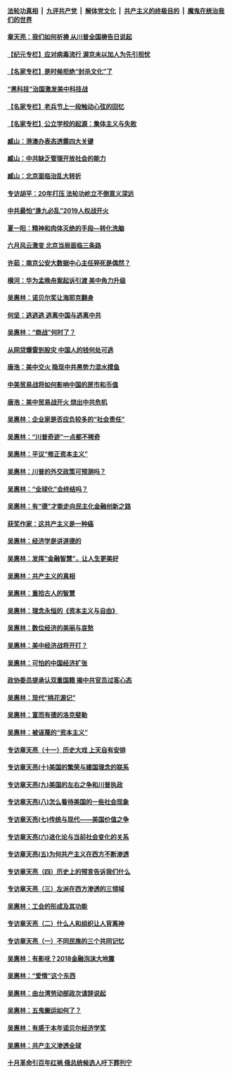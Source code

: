 ####  [法轮功真相](../../../../basic/blob/master/README.md?t=07051302) &nbsp;|&nbsp; [九评共产党](../../../../9ping.md/blob/master/README.md?t=07051302) &nbsp;|&nbsp; [解体党文化](../../../../jtdwh.md/blob/master/README.md?t=07051302)  &nbsp;|&nbsp; [共产主义的终极目的](../../../../gczydzjmd.md/blob/master/README.md?t=07051302) &nbsp;|&nbsp; [魔鬼在统治我们的世界](../../../../mgztzwmdsj.md/blob/master/README.md?t=07051302) 

#### [章天亮：我们如何祈祷 从川普全国祷告日说起](../pages/nsc423/n11944627.md?t=07051302) 

#### [【纪元专栏】应对病毒流行 渥京未以加人为先引担忧](../pages/nsc423/n11875714.md?t=07051302) 

#### [【名家专栏】是时候拒绝“封杀文化”了](../pages/nsc423/n11814093.md?t=07051302) 

#### [“黑科技”治国激发美中科技战](../pages/nsc423/n11638056.md?t=07051302) 

#### [【名家专栏】老兵节上一段触动心弦的回忆](../pages/nsc423/n11646016.md?t=07051302) 

#### [【名家专栏】公立学校的起源：集体主义与失败](../pages/nsc423/n11601833.md?t=07051302) 

#### [臧山：港澳办表态透露四大关键](../pages/nsc423/n11421628.md?t=07051302) 

#### [臧山：中共缺乏管理开放社会的能力](../pages/nsc423/n11407457.md?t=07051302) 

#### [臧山：北京面临治乱大转折](../pages/nsc423/n11406895.md?t=07051302) 

#### [专访胡平：20年打压 法轮功屹立不倒意义深远](../pages/nsc423/n11398800.md?t=07051302) 

#### [中共最怕“逢九必乱”2019人权战开火](../pages/nsc423/n11385248.md?t=07051302) 

#### [夏一阳：精神和肉体灭绝的手段—转化洗脑](../pages/nsc423/n11368250.md?t=07051302) 

#### [六月风云激变 北京当局面临三条路](../pages/nsc423/n11313668.md?t=07051302) 

#### [许茹：南京公安大数据中心主任猝死是偶然？](../pages/nsc423/n11064744.md?t=07051302) 

#### [横河：华为孟晚舟案起诉引渡 美中角力升级](../pages/nsc423/n11027230.md?t=07051302) 

#### [吴惠林：诺贝尔奖让海耶克翻身](../pages/nsc423/n10890049.md?t=07051302) 

#### [何坚：逃逃逃 逃离中国与逃离中共](../pages/nsc423/n10592891.md?t=07051302) 

#### [吴惠林：“商战”何时了？](../pages/nsc423/n10573558.md?t=07051302) 

#### [从网贷爆雷到股灾 中国人的钱何处可逃](../pages/nsc423/n10572800.md?t=07051302) 

#### [唐浩：美中交火 隐现中共黑势力混水摸鱼](../pages/nsc423/n10544040.md?t=07051302) 

#### [中美贸易战将如何影响中国的房市和币值](../pages/nsc423/n10543697.md?t=07051302) 

#### [唐浩：美中贸易战开火 烧出中共危机](../pages/nsc423/n10540126.md?t=07051302) 

#### [吴惠林：企业家是否应负较多的“社会责任”](../pages/nsc423/n10535022.md?t=07051302) 

#### [吴惠林：“川普奇迹”一点都不稀奇](../pages/nsc423/n10512808.md?t=07051302) 

#### [吴惠林：平议“修正资本主义”](../pages/nsc423/n10495724.md?t=07051302) 

#### [吴惠林：川普的外交政策可预测吗？](../pages/nsc423/n10462387.md?t=07051302) 

#### [吴惠林：“全球化”会终结吗？](../pages/nsc423/n10452838.md?t=07051302) 

#### [吴惠林：有“德”才能走向民主化金融创新之路](../pages/nsc423/n10432292.md?t=07051302) 

#### [获奖作家：这共产主义是一种癌](../pages/nsc423/n10431541.md?t=07051302) 

#### [吴惠林：经济学是讲道德的](../pages/nsc423/n10398014.md?t=07051302) 

#### [吴惠林：发挥“金融智慧”，让人生更美好](../pages/nsc423/n10375019.md?t=07051302) 

#### [吴惠林：共产主义的真相](../pages/nsc423/n10351394.md?t=07051302) 

#### [吴惠林：重拾古人的智慧](../pages/nsc423/n10337691.md?t=07051302) 

#### [吴惠林：理念永恒的《资本主义与自由》](../pages/nsc423/n10316274.md?t=07051302) 

#### [吴惠林：数位经济的美丽与哀愁](../pages/nsc423/n10292946.md?t=07051302) 

#### [吴惠林：美中经济战将开打？](../pages/nsc423/n10258825.md?t=07051302) 

#### [吴惠林：可怕的中国经济扩张](../pages/nsc423/n10219147.md?t=07051302) 

#### [政协委员提承认双重国籍 揭中共官员过客心态](../pages/nsc423/n10208809.md?t=07051302) 

#### [吴惠林：现代“桃花源记”](../pages/nsc423/n10185234.md?t=07051302) 

#### [吴惠林：富而有德的洛克斐勒](../pages/nsc423/n10142264.md?t=07051302) 

#### [吴惠林：被诬蔑的“资本主义”](../pages/nsc423/n10124816.md?t=07051302) 

#### [专访章天亮（十一）历史大戏 上天自有安排](../pages/nsc423/n10094905.md?t=07051302) 

#### [专访章天亮(十)美国的繁荣与建国理念的联系](../pages/nsc423/n10094899.md?t=07051302) 

#### [专访章天亮(九)美国的左右之争和川普执政](../pages/nsc423/n10094889.md?t=07051302) 

#### [专访章天亮(八)怎么看待美国的一些社会现象](../pages/nsc423/n10094857.md?t=07051302) 

#### [专访章天亮(七)传统与现代——美国价值之争](../pages/nsc423/n10093140.md?t=07051302) 

#### [专访章天亮(六)进化论与当前社会变化的关系](../pages/nsc423/n10092036.md?t=07051302) 

#### [专访章天亮(五)为何共产主义在西方不断渗透](../pages/nsc423/n10083620.md?t=07051302) 

#### [专访章天亮（四）历史上的预言告诉我们什么](../pages/nsc423/n10083606.md?t=07051302) 

#### [专访章天亮（三）左派在西方渗透的三领域](../pages/nsc423/n10081115.md?t=07051302) 

#### [吴惠林：工会的形成及其功能](../pages/nsc423/n10080633.md?t=07051302) 

#### [专访章天亮（二）什么人和组织让人背离神](../pages/nsc423/n10076637.md?t=07051302) 

#### [专访章天亮（一）不同民族的三个共同记忆](../pages/nsc423/n10074188.md?t=07051302) 

#### [吴惠林：有影呒？2018金融泡沫大地震](../pages/nsc423/n10040534.md?t=07051302) 

#### [吴惠林：“爱情”这个东西](../pages/nsc423/n10019423.md?t=07051302) 

#### [吴惠林：由台湾劳动部政次请辞说起](../pages/nsc423/n9979679.md?t=07051302) 

#### [吴惠林：五鬼搬运如何了？](../pages/nsc423/n9925338.md?t=07051302) 

#### [吴惠林：有感于本年诺贝尔经济学奖](../pages/nsc423/n9871883.md?t=07051302) 

#### [吴惠林：共产主义渗透全球](../pages/nsc423/n9812748.md?t=07051302) 

#### [十月革命引百年红祸 俄总统候选人吁下葬列宁](../pages/nsc423/n9810182.md?t=07051302) 

